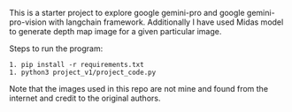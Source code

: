 This is a starter project to explore google gemini-pro and google gemini-pro-vision with langchain framework. Additionally I have used Midas model to generate depth map image for a given particular image.


Steps to run the program:

    1. pip install -r requirements.txt
    1. python3 project_v1/project_code.py

Note that the images used in this repo are not mine and found from the internet and credit to the original authors.
